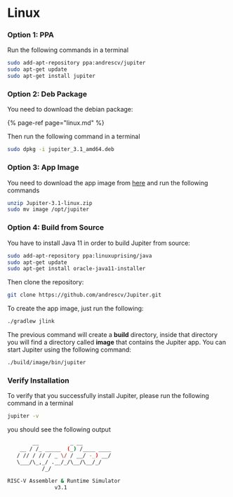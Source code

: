 # Linux

### Option 1: PPA

Run the following commands in a terminal

```bash
sudo add-apt-repository ppa:andrescv/jupiter
sudo apt-get update
sudo apt-get install jupiter
```

### Option 2: Deb Package

You need to download the debian package:

{% page-ref page="linux.md" %}

Then run the following command in a terminal

```bash
sudo dpkg -i jupiter_3.1_amd64.deb
```

### Option 3: App Image

You need to download the app image from [here](https://github.com/andrescv/Jupiter/releases/download/v3.1/Jupiter-3.1-linux.zip) and run the following commands

```bash
unzip Jupiter-3.1-linux.zip
sudo mv image /opt/jupiter
```

### Option 4: Build from Source

You have to install Java 11 in order to build Jupiter from source:

```bash
sudo add-apt-repository ppa:linuxuprising/java
sudo apt-get update
sudo apt-get install oracle-java11-installer
```

Then clone the repository:

```bash
git clone https://github.com/andrescv/Jupiter.git
```

To create the app image, just run the following:

```bash
./gradlew jlink
```

The previous command will create a **build** directory, inside that directory you will find a directory called **image** that contains the Jupiter app. You can start Jupiter using the following command:

```bash
./build/image/bin/jupiter
```

### Verify Installation

To verify that you successfully install Jupiter, please run the following command in a terminal

```bash
jupiter -v
```

you should see the following output

```bash
        __          _ __         
    __ / /_ _____  (_) /____ ____
   / // / // / _ \/ / __/ -_) __/
   \___/\_,_/ .__/_/\__/\__/_/
           /_/                   

RISC-V Assembler & Runtime Simulator
               v3.1
```



